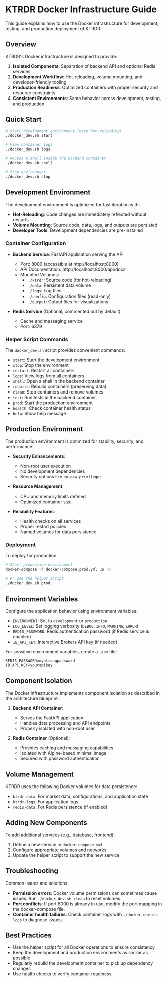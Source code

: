 # KTRDR Docker Infrastructure Guide

This guide explains how to use the Docker infrastructure for development, testing, and production deployment of KTRDR.

## Overview

KTRDR's Docker infrastructure is designed to provide:

1. **Isolated Components**: Separation of backend API and optional Redis services
2. **Development Workflow**: Hot-reloading, volume mounting, and developer-friendly tooling
3. **Production Readiness**: Optimized containers with proper security and resource constraints
4. **Consistent Environments**: Same behavior across development, testing, and production

## Quick Start

```bash
# Start development environment (with hot-reloading)
./docker_dev.sh start

# View container logs
./docker_dev.sh logs

# Access a shell inside the backend container
./docker_dev.sh shell

# Stop environment
./docker_dev.sh stop
```

## Development Environment

The development environment is optimized for fast iteration with:

- **Hot-Reloading**: Code changes are immediately reflected without restarts
- **Volume Mounting**: Source code, data, logs, and outputs are persisted
- **Developer Tools**: Development dependencies are pre-installed

### Container Configuration

- **Backend Service**: FastAPI application serving the API
  - Port: 8000 (accessible at http://localhost:8000)
  - API Documentation: http://localhost:8000/api/docs
  - Mounted Volumes:
    - `./ktrdr`: Source code (for hot-reloading)
    - `./data`: Persistent data volume
    - `./logs`: Log files
    - `./config`: Configuration files (read-only)
    - `./output`: Output files for visualizations

- **Redis Service** (Optional, commented out by default)
  - Cache and messaging service
  - Port: 6379

### Helper Script Commands

The `docker_dev.sh` script provides convenient commands:

- `start`: Start the development environment
- `stop`: Stop the environment
- `restart`: Restart all containers
- `logs`: View logs from all containers
- `shell`: Open a shell in the backend container
- `rebuild`: Rebuild containers (preserving data)
- `clean`: Stop containers and remove volumes
- `test`: Run tests in the backend container
- `prod`: Start the production environment
- `health`: Check container health status
- `help`: Show help message

## Production Environment

The production environment is optimized for stability, security, and performance:

- **Security Enhancements**:
  - Non-root user execution
  - No development dependencies
  - Security options like `no-new-privileges`
  
- **Resource Management**:
  - CPU and memory limits defined
  - Optimized container size
  
- **Reliability Features**:
  - Health checks on all services
  - Proper restart policies
  - Named volumes for data persistence

### Deployment

To deploy for production:

```bash
# Start production environment
docker-compose -f docker-compose.prod.yml up -d

# Or use the helper script
./docker_dev.sh prod
```

## Environment Variables

Configure the application behavior using environment variables:

- `ENVIRONMENT`: Set to `development` or `production`
- `LOG_LEVEL`: Set logging verbosity (`DEBUG`, `INFO`, `WARNING`, `ERROR`)
- `REDIS_PASSWORD`: Redis authentication password (if Redis service is enabled)
- `IB_API_KEY`: Interactive Brokers API key (if needed)

For sensitive environment variables, create a `.env` file:

```
REDIS_PASSWORD=mystrongpassword
IB_API_KEY=yourapikey
```

## Component Isolation

The Docker infrastructure implements component isolation as described in the architecture blueprint:

1. **Backend API Container**:
   - Serves the FastAPI application
   - Handles data processing and API endpoints
   - Properly isolated with non-root user

2. **Redis Container** (Optional):
   - Provides caching and messaging capabilities
   - Isolated with Alpine-based minimal image
   - Secured with password authentication

## Volume Management

KTRDR uses the following Docker volumes for data persistence:

- `ktrdr-data`: For market data, configurations, and application state
- `ktrdr-logs`: For application logs
- `redis-data`: For Redis persistence (if enabled)

## Adding New Components

To add additional services (e.g., database, frontend):

1. Define a new service in `docker-compose.yml`
2. Configure appropriate volumes and networks
3. Update the helper script to support the new service

## Troubleshooting

Common issues and solutions:

- **Permission errors**: Docker volume permissions can sometimes cause issues. Run `./docker_dev.sh clean` to reset volumes.
- **Port conflicts**: If port 8000 is already in use, modify the port mapping in the docker-compose file.
- **Container health failures**: Check container logs with `./docker_dev.sh logs` to diagnose issues.

## Best Practices

- Use the helper script for all Docker operations to ensure consistency
- Keep the development and production environments as similar as possible
- Regularly rebuild the development container to pick up dependency changes
- Use health checks to verify container readiness
